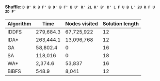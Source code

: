 #### Shuffle: `D B' R B F' B D' B F' B U' R' 2L R' B' D' L F U B L' 2U R F U 2D F'`
| Algorithm | Time | Nodes visited | Solution length |
| ----- | ----- | ----- | ----- |
| IDDFS | 279,684.3 | 67,725,922 | 12 |
| IDA* | 263,444.1 | 13,096,768 | 12 |
| GA | 58,802.4 | 0 | 16 |
| SA | 118,016 | 0 | 18 |
| WA* | 2,374.6 | 53,837 | 16 |
| BiBFS | 548.9 | 8,041 | 12 |